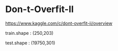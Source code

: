 # Don-t-Overfit-II
https://www.kaggle.com/c/dont-overfit-ii/overview

train.shape : (250,203)

test.shape : (19750,301)